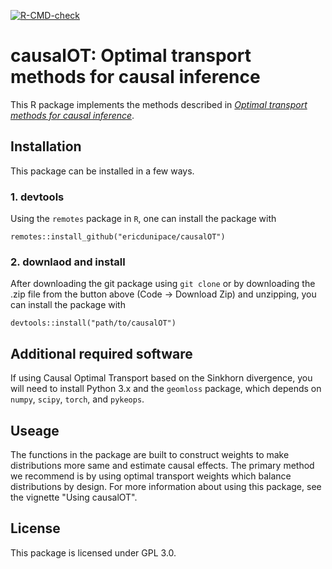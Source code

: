 <!-- badges: start -->
[![R-CMD-check](https://github.com/ericdunipace/causalOT/workflows/R-CMD-check/badge.svg)](https://github.com/ericdunipace/causalOT/actions)
<!-- badges: end -->

# causalOT: Optimal transport methods for causal inference

This R package implements the methods described in [*Optimal transport methods for causal inference*](http://arxiv.org/abs/2109.01991).

## Installation
This package can be installed in a few ways.

### 1. devtools
Using the `remotes` package in `R`, one can install the package with 
```
remotes::install_github("ericdunipace/causalOT")
```

### 2. downlaod and install
After downloading the git package using `git clone` or by downloading the .zip file from the button above (Code -> Download Zip) and unzipping, you can install the package with
```
devtools::install("path/to/causalOT")
```

## Additional required software
If using Causal Optimal Transport based on the Sinkhorn divergence, you will need to install Python 3.x and the `geomloss` package, which depends on `numpy`, `scipy`, `torch`, and `pykeops`.

## Useage
The functions in the package are built to construct weights to make distributions more same and estimate causal effects. The primary method we recommend is by using optimal transport weights which balance distributions by design. For more information about using this package, see the vignette "Using causalOT".

## License
This package is licensed under GPL 3.0.

